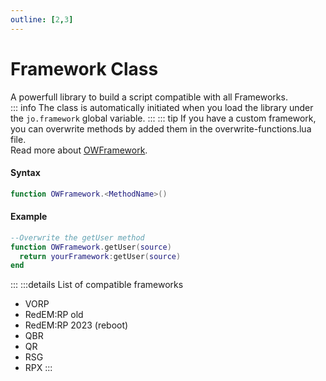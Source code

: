 ```yaml
---
outline: [2,3]
---
```

# Framework Class

A powerfull library to build a script compatible with all Frameworks.  
::: info
The class is automatically initiated when you load the library under the `jo.framework` global variable.
:::
::: tip
If you have a custom framework, you can overwrite methods by added them in the overwrite-functions.lua file.  
Read more about [OWFramework](./OWFramework.md).
#### Syntax
```lua
function OWFramework.<MethodName>()
```
#### Example
```lua
--Overwrite the getUser method
function OWFramework.getUser(source)
  return yourFramework:getUser(source)
end
```
:::
:::details List of compatible frameworks
* VORP
* RedEM:RP old
* RedEM:RP 2023 (reboot)
* QBR
* QR
* RSG
* RPX
:::


<!--@include: ./autodoc/autodoc_framework_bridge_functions.md#group_3-->

